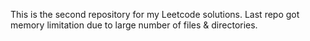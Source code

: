 This is the second repository for my Leetcode solutions.
Last repo got memory limitation due to large number of files & directories.

